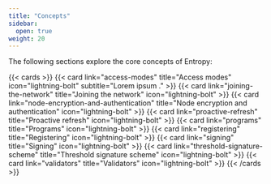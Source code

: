 ```yaml
---
title: "Concepts"
sidebar:
  open: true
weight: 20
---
```


The following sections explore the core concepts of Entropy:

{{< cards >}}
  {{< card link="access-modes" title="Access modes" icon="lightning-bolt" subtitle="Lorem ipsum ." >}}
  {{< card link="joining-the-network" title="Joining the network" icon="lightning-bolt" >}}
  {{< card link="node-encryption-and-authentication" title="Node encryption and authentication" icon="lightning-bolt" >}}
  {{< card link="proactive-refresh" title="Proactive refresh" icon="lightning-bolt" >}}
  {{< card link="programs" title="Programs" icon="lightning-bolt" >}}
  {{< card link="registering" title="Registering" icon="lightning-bolt" >}}
  {{< card link="signing" title="Signing" icon="lightning-bolt" >}}
  {{< card link="threshold-signature-scheme" title="Threshold signature scheme" icon="lightning-bolt" >}}
  {{< card link="validators" title="Validators" icon="lightning-bolt" >}}
{{< /cards >}}

